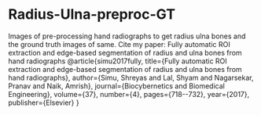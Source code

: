 # Radius-Ulna-preproc-GT
Images of pre-processing hand radiographs to get radius ulna bones and the ground truth images of same. Cite my paper:
Fully automatic ROI extraction and edge-based segmentation of radius and ulna bones from hand radiographs
@article{simu2017fully,
  title={Fully automatic ROI extraction and edge-based segmentation of radius and ulna bones from hand radiographs},
  author={Simu, Shreyas and Lal, Shyam and Nagarsekar, Pranav and Naik, Amrish},
  journal={Biocybernetics and Biomedical Engineering},
  volume={37},
  number={4},
  pages={718--732},
  year={2017},
  publisher={Elsevier}
}
